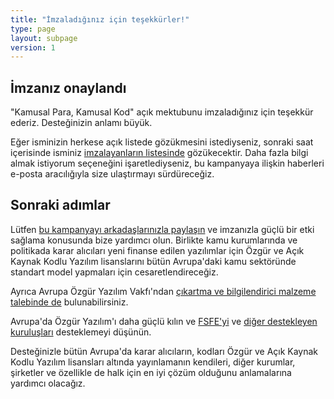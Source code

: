 ```yaml
---
title: "İmzaladığınız için teşekkürler!"
type: page
layout: subpage
version: 1
---
```


## İmzanız onaylandı

"Kamusal Para, Kamusal Kod" açık mektubunu imzaladığınız için teşekkür
ederiz. Desteğinizin anlamı büyük.

Eğer isminizin herkese açık listede gözükmesini istediyseniz, sonraki
saat içerisinde isminiz [imzalayanların listesinde](../all-signatures)
gözükecektir. Daha fazla bilgi almak istiyorum seçeneğini
işaretlediyseniz, bu kampanyaya ilişkin haberleri e-posta aracılığıyla
size ulaştırmayı sürdüreceğiz.

## Sonraki adımlar

Lütfen [bu kampanyayı arkadaşlarınızla paylaşın](../../#spread) ve
imzanızla güçlü bir etki sağlama konusunda bize yardımcı olun.
Birlikte kamu kurumlarında ve politikada karar alıcıları yeni finanse
edilen yazılımlar için Özgür ve Açık Kaynak Kodlu Yazılım lisanslarını
bütün Avrupa'daki kamu sektöründe standart model yapmaları için
cesaretlendireceğiz.

Ayrıca Avrupa Özgür Yazılım Vakfı'ndan [çıkartma ve bilgilendirici
malzeme talebinde de](https://fsfe.org/promo#pmpc) bulunabilirsiniz.

Avrupa'da Özgür Yazılım'ı daha güçlü kılın ve
[FSFE'yi](https://fsfe.org/donate/?pmpc) ve [diğer destekleyen
kuruluşları](../../#organisations) desteklemeyi düşünün.

Desteğinizle bütün Avrupa'da karar alıcıların, kodları Özgür ve Açık
Kaynak Kodlu Yazılım lisansları altında yayınlamanın kendileri, diğer
kurumlar, şirketler ve özellikle de halk için en iyi çözüm olduğunu
anlamalarına yardımcı olacağız.
